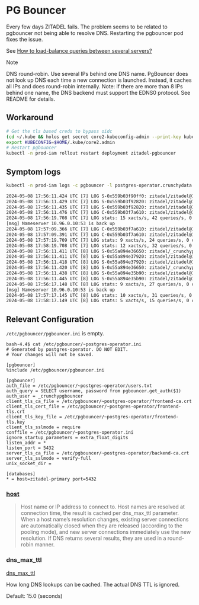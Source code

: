 # PG Bouncer

Every few days ZITADEL fails.  The problem seems to be related to pgbouncer not
being able to resolve DNS.  Restarting the pgbouncer pod fixes the issue.

See [How to load-balance queries between several servers?](https://www.pgbouncer.org/faq.html#how-to-load-balance-queries-between-several-servers)

> [!NOTE]
> DNS round-robin. Use several IPs behind one DNS name. PgBouncer does not look up DNS each time a new connection is launched. Instead, it caches all IPs and does round-robin internally. Note: if there are more than 8 IPs behind one name, the DNS backend must support the EDNS0 protocol. See README for details.

## Workaround

```sh
# Get the tls based creds to bypass oidc
(cd ~/.kube && holos get secret core2-kubeconfig-admin --print-key kubeconfig.admin > core2.admin)
export KUBECONFIG=$HOME/.kube/core2.admin
# Restart pgbouncer
kubectl -n prod-iam rollout restart deployment zitadel-pgbouncer
```

## Symptom logs

```sh
kubectl -n prod-iam logs -c pgbouncer -l postgres-operator.crunchydata.com/role=pgbouncer
```

```txt
2024-05-08 17:56:11.424 UTC [7] LOG S-0x559b03f90ff0: zitadel/zitadel@10.110.109.110:5432 SSL established: TLSv1.3/TLS_AES_256_GCM_SHA384/ECDH=prime256v1
2024-05-08 17:56:11.429 UTC [7] LOG S-0x559b03f92820: zitadel/zitadel@10.110.109.110:5432 new connection to server (from 10.244.5.38:53658)
2024-05-08 17:56:11.435 UTC [7] LOG S-0x559b03f92820: zitadel/zitadel@10.110.109.110:5432 SSL established: TLSv1.3/TLS_AES_256_GCM_SHA384/ECDH=prime256v1
2024-05-08 17:56:11.476 UTC [7] LOG C-0x559b03f7a610: zitadel/zitadel@10.244.2.89:34932 closing because: client close request (age=440s)
2024-05-08 17:56:19.708 UTC [7] LOG stats: 15 xacts/s, 42 queries/s, 0 client parses/s, 0 server parses/s, 0 binds/s, in 6159 B/s, out 6124 B/s, xact 3930 us, query 869 us, wait 490 us
[msg] Nameserver 10.96.0.10:53 is back up
2024-05-08 17:57:09.366 UTC [7] LOG C-0x559b03f7a610: zitadel/zitadel@10.244.3.187:58674 login attempt: db=zitadel user=zitadel tls=TLSv1.3/TLS_AES_256_GCM_SHA384
2024-05-08 17:57:09.391 UTC [7] LOG C-0x559b03f7a610: zitadel/zitadel@10.244.3.187:58674 closing because: client close request (age=0s)
2024-05-08 17:57:19.709 UTC [7] LOG stats: 9 xacts/s, 24 queries/s, 0 client parses/s, 0 server parses/s, 0 binds/s, in 2870 B/s, out 3018 B/s, xact 4147 us, query 958 us, wait 23 us
2024-05-08 17:58:19.708 UTC [7] LOG stats: 12 xacts/s, 32 queries/s, 0 client parses/s, 0 server parses/s, 0 binds/s, in 3861 B/s, out 3533 B/s, xact 3843 us, query 853 us, wait 0 us
2024-05-08 17:56:11.411 UTC [8] LOG S-0x55a894e36650: zitadel/_crunchypgbouncer@10.110.109.110:5432 new connection to server (from 10.244.3.227:58984)
2024-05-08 17:56:11.411 UTC [8] LOG S-0x55a894e37920: zitadel/zitadel@10.110.109.110:5432 new connection to server (from 10.244.3.227:58992)
2024-05-08 17:56:11.418 UTC [8] LOG S-0x55a894e37920: zitadel/zitadel@10.110.109.110:5432 SSL established: TLSv1.3/TLS_AES_256_GCM_SHA384/ECDH=prime256v1
2024-05-08 17:56:11.420 UTC [8] LOG S-0x55a894e36650: zitadel/_crunchypgbouncer@10.110.109.110:5432 SSL established: TLSv1.3/TLS_AES_256_GCM_SHA384/ECDH=prime256v1
2024-05-08 17:56:11.438 UTC [8] LOG S-0x55a894e35b90: zitadel/zitadel@10.110.109.110:5432 new connection to server (from 10.244.3.227:59004)
2024-05-08 17:56:11.445 UTC [8] LOG S-0x55a894e35b90: zitadel/zitadel@10.110.109.110:5432 SSL established: TLSv1.3/TLS_AES_256_GCM_SHA384/ECDH=prime256v1
2024-05-08 17:56:17.148 UTC [8] LOG stats: 9 xacts/s, 27 queries/s, 0 client parses/s, 0 server parses/s, 0 binds/s, in 3236 B/s, out 2826 B/s, xact 5224 us, query 910 us, wait 1182 us
[msg] Nameserver 10.96.0.10:53 is back up
2024-05-08 17:57:17.145 UTC [8] LOG stats: 10 xacts/s, 31 queries/s, 0 client parses/s, 0 server parses/s, 0 binds/s, in 4342 B/s, out 4305 B/s, xact 4536 us, query 776 us, wait 0 us
2024-05-08 17:58:17.149 UTC [8] LOG stats: 5 xacts/s, 15 queries/s, 0 client parses/s, 0 server parses/s, 0 binds/s, in 1641 B/s, out 1582 B/s, xact 7819 us, query 1426 us, wait 0 us
```

## Relevant Configuration

`/etc/pgbouncer/pgbouncer.ini` is empty.

```
bash-4.4$ cat /etc/pgbouncer/~postgres-operator.ini
# Generated by postgres-operator. DO NOT EDIT.
# Your changes will not be saved.

[pgbouncer]
%include /etc/pgbouncer/pgbouncer.ini

[pgbouncer]
auth_file = /etc/pgbouncer/~postgres-operator/users.txt
auth_query = SELECT username, password from pgbouncer.get_auth($1)
auth_user = _crunchypgbouncer
client_tls_ca_file = /etc/pgbouncer/~postgres-operator/frontend-ca.crt
client_tls_cert_file = /etc/pgbouncer/~postgres-operator/frontend-tls.crt
client_tls_key_file = /etc/pgbouncer/~postgres-operator/frontend-tls.key
client_tls_sslmode = require
conffile = /etc/pgbouncer/~postgres-operator.ini
ignore_startup_parameters = extra_float_digits
listen_addr = *
listen_port = 5432
server_tls_ca_file = /etc/pgbouncer/~postgres-operator/backend-ca.crt
server_tls_sslmode = verify-full
unix_socket_dir =

[databases]
* = host=zitadel-primary port=5432
```

### [host](https://www.pgbouncer.org/config.html#host)

> Host name or IP address to connect to. Host names are resolved at connection time, the result is cached per dns_max_ttl parameter. When a host name’s resolution changes, existing server connections are automatically closed when they are released (according to the pooling mode), and new server connections immediately use the new resolution. If DNS returns several results, they are used in a round-robin manner.

### dns_max_ttl

[dns_max_ttl](https://www.pgbouncer.org/config.html#dns_max_ttl)

How long DNS lookups can be cached. The actual DNS TTL is ignored.

Default: 15.0 (seconds)
